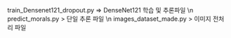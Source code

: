 train_Densenet121_dropout.py => DenseNet121 학습 및 추론파일 
\n predict_morals.py > 단일 추론 파일
\n images_dataset_made.py > 이미지 전처리 파일 
